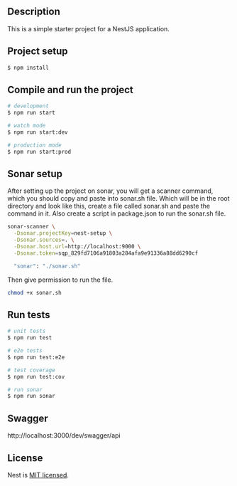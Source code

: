 ## Description

This is a simple starter project for a NestJS application. 

## Project setup

```bash
$ npm install
```

## Compile and run the project

```bash
# development
$ npm run start

# watch mode
$ npm run start:dev

# production mode
$ npm run start:prod
```

## Sonar setup
After setting up the project on sonar, you will get a scanner command, which you should copy and paste into sonar.sh file. Which will be in the root directory and look like this, create a file called sonar.sh and paste the command in it. Also create a script in package.json to run the sonar.sh file.
```bash
sonar-scanner \
  -Dsonar.projectKey=nest-setup \
  -Dsonar.sources=. \
  -Dsonar.host.url=http://localhost:9000 \
  -Dsonar.token=sqp_829fd7106a91803a284afa9e91336a88dd6290cf

  "sonar": "./sonar.sh"
```

Then give permission to run the file.
```bash
chmod +x sonar.sh
```


## Run tests

```bash
# unit tests
$ npm run test

# e2e tests
$ npm run test:e2e

# test coverage
$ npm run test:cov

# run sonar
$ npm run sonar
```
## Swagger
http://localhost:3000/dev/swagger/api



## License

Nest is [MIT licensed](https://github.com/nestjs/nest/blob/master/LICENSE).
